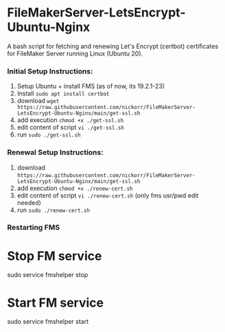 # FileMakerServer-LetsEncrypt-Ubuntu-Nginx

A bash script for fetching and renewing Let's Encrypt (certbot) certificates for FileMaker Server running Linux (Ubuntu 20).

### Initial Setup Instructions:

1. Setup Ubuntu + install FMS (as of now, its 19.2.1-23)
2. Install `sudo apt install certbot`
3. download `wget https://raw.githubusercontent.com/nickorr/FileMakerServer-LetsEncrypt-Ubuntu-Nginx/main/get-ssl.sh`
4. add execution `chmod +x ./get-ssl.sh`
5. edit content of script `vi ./get-ssl.sh`
6. run `sudo ./get-ssl.sh`

### Renewal Setup Instructions:

1. download `https://raw.githubusercontent.com/nickorr/FileMakerServer-LetsEncrypt-Ubuntu-Nginx/main/get-ssl.sh`
2. add execution `chmod +x ./renew-cert.sh`
3. edit content of script `vi ./renew-cert.sh` (only fms usr/pwd edit needed)
4. run `sudo ./renew-cert.sh`

### Restarting FMS

# Stop FM service

sudo service fmshelper stop

# Start FM service

sudo service fmshelper start

```

```

